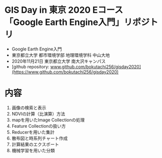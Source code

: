 # GIS Day in 東京 2020 Eコース「Google Earth Engine入門」リポジトリ

* Google Earth Engine入門
* 東京都立大学 都市環境学部 地理環境学科 中山大地
* 2020年11月21日 東京都立大学 南大沢キャンパス
* [github repository: www.github.com/bokutachi256/gisday2020](https://www.github.com/bokutachi256/gisday2020)

# 内容
1. 画像の検索と表示
2. NDVIの計算（比演算）方法
3. mapを用いたImage Collectionの処理
4. Feature Collectionの扱い方
5. Reducerを用いた集計
6. 散布図と時系列チャート作成
7. 計算結果のエクスポート
8. 機械学習を用いた分類
